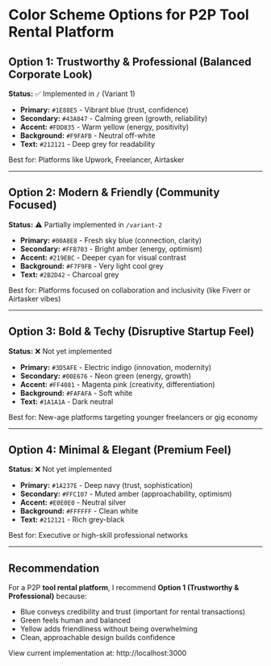 # Color Scheme Options for P2P Tool Rental Platform

## Option 1: Trustworthy & Professional (Balanced Corporate Look)
**Status:** ✅ Implemented in `/` (Variant 1)

- **Primary:** `#1E88E5` - Vibrant blue (trust, confidence)
- **Secondary:** `#43A047` - Calming green (growth, reliability)
- **Accent:** `#FDD835` - Warm yellow (energy, positivity)
- **Background:** `#F9FAFB` - Neutral off-white
- **Text:** `#212121` - Deep grey for readability

Best for: Platforms like Upwork, Freelancer, Airtasker

---

## Option 2: Modern & Friendly (Community Focused)
**Status:** ⚠️ Partially implemented in `/variant-2`

- **Primary:** `#00A8E8` - Fresh sky blue (connection, clarity)
- **Secondary:** `#FFB703` - Bright amber (energy, optimism)
- **Accent:** `#219EBC` - Deeper cyan for visual contrast
- **Background:** `#F7F9FB` - Very light cool grey
- **Text:** `#2B2D42` - Charcoal grey

Best for: Platforms focused on collaboration and inclusivity (like Fiverr or Airtasker vibes)

---

## Option 3: Bold & Techy (Disruptive Startup Feel)
**Status:** ❌ Not yet implemented

- **Primary:** `#3D5AFE` - Electric indigo (innovation, modernity)
- **Secondary:** `#00E676` - Neon green (energy, growth)
- **Accent:** `#FF4081` - Magenta pink (creativity, differentiation)
- **Background:** `#FAFAFA` - Soft white
- **Text:** `#1A1A1A` - Dark neutral

Best for: New-age platforms targeting younger freelancers or gig economy

---

## Option 4: Minimal & Elegant (Premium Feel)
**Status:** ❌ Not yet implemented

- **Primary:** `#1A237E` - Deep navy (trust, sophistication)
- **Secondary:** `#FFC107` - Muted amber (approachability, optimism)
- **Accent:** `#E0E0E0` - Neutral silver
- **Background:** `#FFFFFF` - Clean white
- **Text:** `#212121` - Rich grey-black

Best for: Executive or high-skill professional networks

---

## Recommendation

For a P2P **tool rental platform**, I recommend **Option 1 (Trustworthy & Professional)** because:
- Blue conveys credibility and trust (important for rental transactions)
- Green feels human and balanced
- Yellow adds friendliness without being overwhelming
- Clean, approachable design builds confidence

View current implementation at: http://localhost:3000


